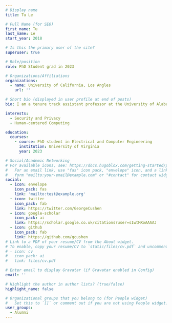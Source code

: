 ```yaml
---
# Display name
title: Tu Le

# Full Name (for SEO)
first_name: Tu
last_name: Le
start_year: 2018

# Is this the primary user of the site?
superuser: true

# Role/position
role: PhD Student grad in 2023

# Organizations/Affiliations
organizations:
  - name: University of California, Los Angles
    url: ''

# Short bio (displayed in user profile at end of posts)
bio: I am a tenure track assistant professor at the University of Alabama. Previously, I was a postdoctoral scholar at the University of California, Irvine, working closely with Prof. Athina Markopoulou's group and the ProperData Center. I completed a PhD in Computer Science in 2023, advised by Prof. Yuan Tian.

interests:
  - Security and Privacy
  - Human-centered Computing

education:
  courses:
    - course: PhD student in Electrical and Computer Engineering
      institution: University of Virginia
      year: 2023

# Social/Academic Networking
# For available icons, see: https://docs.hugoblox.com/getting-started/page-builder/#icons
#   For an email link, use "fas" icon pack, "envelope" icon, and a link in the
#   form "mailto:your-email@example.com" or "#contact" for contact widget.
social:
  - icon: envelope
    icon_pack: fas
    link: 'mailto:test@example.org'
  - icon: twitter
    icon_pack: fab
    link: https://twitter.com/GeorgeCushen
  - icon: google-scholar
    icon_pack: ai
    link: https://scholar.google.co.uk/citations?user=sIwtMXoAAAAJ
  - icon: github
    icon_pack: fab
    link: https://github.com/gcushen
# Link to a PDF of your resume/CV from the About widget.
# To enable, copy your resume/CV to `static/files/cv.pdf` and uncomment the lines below.
# - icon: cv
#   icon_pack: ai
#   link: files/cv.pdf

# Enter email to display Gravatar (if Gravatar enabled in Config)
email: ''

# Highlight the author in author lists? (true/false)
highlight_name: false

# Organizational groups that you belong to (for People widget)
#   Set this to `[]` or comment out if you are not using People widget.
user_groups:
  - Alumni
---
```


